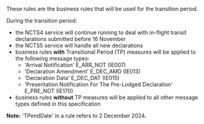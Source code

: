These rules are the business rules that will be used for the transition period.

During the transition period:

- the NCTS4 service will continue running to deal with in-flight transit declarations submitted before 16 November
- the NCTS5 service will handle all new declarations
- business rules **with** Transitional Period (TP) measures will be applied to the following message types:
  - 'Arrival Notification' E_ARR_NOT (IE007)
  - 'Declaration Amendment'  E_DEC_AMD (IE013)
  - 'Declaration Data' E_DEC_DAT (IE015)
  - 'Presentation Notification For The Pre-Lodged Declaration' E_PRE_NOT (IE170)
- business rules **without** TP measures will be applied to all other message types defined in this specification

**Note:** 'TPendDate' in a rule refers to 2 December 2024.

